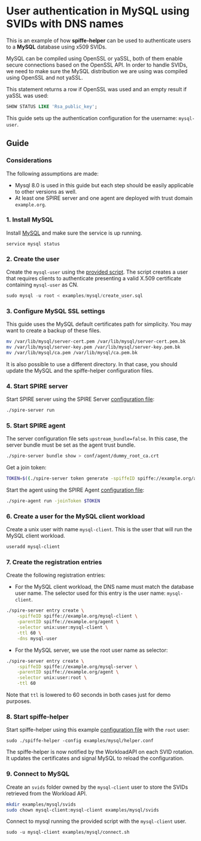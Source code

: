 # User authentication in MySQL using SVIDs with DNS names

This is an example of how **spiffe-helper** can be used to authenticate users to a **MySQL** database using x509 SVIDs.

MySQL can be compiled using OpenSSL or yaSSL, both of them enable secure connections based on the OpenSSL API.
In order to handle SVIDs, we need to make sure the MySQL distribution we are using was compiled using OpenSSL and not yaSSL.

This statement returns a row if OpenSSL was used and an empty result if yaSSL was used:

```sql
SHOW STATUS LIKE 'Rsa_public_key';
```

This guide sets up the authentication configuration for the username: `mysql-user`.

## Guide

### Considerations
The following assumptions are made:
+ Mysql 8.0 is used in this guide but each step should be easily applicable to other versions as well.
+ At least one SPIRE server and one agent are deployed with trust domain `example.org`.

### 1. Install MySQL
Install [MySQL](https://dev.mysql.com/doc/mysql-installation-excerpt/8.0/en/) and make sure the service is up running.
```
service mysql status
```

### 2. Create the user
Create the `mysql-user` using the [provided script](create_user.sql).
The script creates a user that requires clients to authenticate presenting a valid X.509 certificate containing `mysql-user` as CN.
```sql
sudo mysql -u root < examples/mysql/create_user.sql
```

### 3. Configure MySQL SSL settings
This guide uses the MySQL default certificates path for simplicity. You may want to create a backup of these files.

```bash
mv /var/lib/mysql/server-cert.pem /var/lib/mysql/server-cert.pem.bk
mv /var/lib/mysql/server-key.pem /var/lib/mysql/server-key.pem.bk
mv /var/lib/mysql/ca.pem /var/lib/mysql/ca.pem.bk
```

It is also possible to use a different directory. In that case, you should update the MySQL and the spiffe-helper configuration files.

### 4. Start SPIRE server
Start SPIRE server using the SPIRE Server [configuration file](./spire-server.conf):
```bash
./spire-server run
```

### 5. Start SPIRE agent
The server configuration file sets `upstream_bundle=false`. In this case,
the server bundle must be set as the agent trust bundle.

```bash
./spire-server bundle show > conf/agent/dummy_root_ca.crt
```

Get a join token:

```bash
TOKEN=$((./spire-server token generate -spiffeID spiffe://example.org/agent)| awk '{print $2}')
```

Start the agent using the SPIRE Agent [configuration file](./spire-agent.conf):
```bash
./spire-agent run -joinToken $TOKEN
```

### 6. Create a user for the MySQL client workload
Create a unix user with name `mysql-client`. This is the user that will run the MySQL client workload.
```bash
useradd mysql-client
```

### 7. Create the registration entries
Create the following registration entries:

+ For the MySQL client workload, the DNS name must match the database user name. The selector used for this entry is the user name: `mysql-client`.
```bash
./spire-server entry create \
    -spiffeID spiffe://example.org/mysql-client \
    -parentID spiffe://example.org/agent \
    -selector unix:user:mysql-client \
    -ttl 60 \
    -dns mysql-user
```

+ For the MySQL server, we use the root user name as selector:
```bash
./spire-server entry create \
    -spiffeID spiffe://example.org/mysql-server \
    -parentID spiffe://example.org/agent \
    -selector unix:user:root \
    -ttl 60
```

Note that `ttl` is lowered to 60 seconds in both cases just for demo purposes.


### 8. Start spiffe-helper
Start spiffe-helper using this example [configuration file](examples/mysql/helper.conf) with the `root` user:

```
sudo ./spiffe-helper -config examples/mysql/helper.conf
```

The spiffe-helper is now notified by the WorkloadAPI on each SVID rotation. It updates the certificates and signal MySQL to reload the configuration.

### 9. Connect to MySQL
Create an `svids` folder owned by the `mysql-client` user to store the SVIDs retrieved from the Workload API.

```bash
mkdir examples/mysql/svids
sudo chown mysql-client:mysql-client examples/mysql/svids
```

Connect to mysql running the provided script with the `mysql-client` user.
```
sudo -u mysql-client examples/mysql/connect.sh
```
